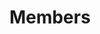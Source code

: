 ---
layout: members
permalink: /members
nav: true
nav_order: 1
title: Members
description: Members of our Radio Lab
---